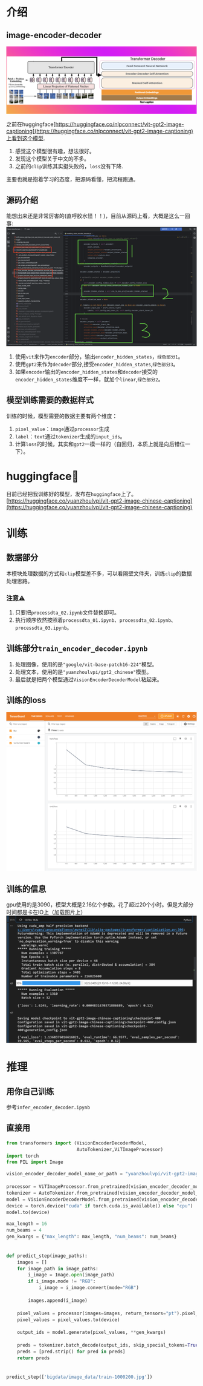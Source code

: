 # 介绍
## image-encoder-decoder
![](images/vision-encoder-decoder.png)

之前在huggingface[https://huggingface.co/nlpconnect/vit-gpt2-image-captioning](https://huggingface.co/nlpconnect/vit-gpt2-image-captioning)上看到这个模型.

1. 感觉这个模型很有趣，想法很好。
2. 发现这个模型关于中文的不多。
3. 之前的`clip`训练其实挺失败的，`loss`没有下降.

主要也就是抱着学习的态度，把源码看懂，把流程跑通。

## 源码介绍

能想出来还是非常厉害的(直呼胶水怪！！)，目前从源码上看，大概是这么一回事:
![](images/image2.png)
1. 使用`vit`来作为`encoder`部分，输出`encoder_hidden_states`，`绿色部分1`。
2. 使用`gpt2`来作为`decoder`部分,接受`encoder_hidden_states`,`绿色部分3`。
3. 如果`encoder`输出的`encoder_hidden_states`和`decoder`接受的`encoder_hidden_states`维度不一样，就加个`linear`,`绿色部分2`。

## 模型训练需要的数据样式
训练的时候，模型需要的数据主要有两个维度：
1. `pixel_value`：`image`通过`processor`生成
2. `label`：`text`通过`tokenizer`生成的`input_ids`。
3. 计算`loss`的时候，其实和`gpt2`一模一样的（自回归，本质上就是向后错位一下）。


# huggingface🤗

目前已经把我训练好的模型，发布在`huggingface`上了。[https://huggingface.co/yuanzhoulvpi/vit-gpt2-image-chinese-captioning](https://huggingface.co/yuanzhoulvpi/vit-gpt2-image-chinese-captioning)


# 训练
## 数据部分
本模块处理数据的方式和`clip`模型差不多，可以看隔壁文件夹，训练`clip`的数据处理思路。
### 注意⚠️
1. 只要把`processdta_02.ipynb`文件替换即可。
2. 执行顺序依然按照着`processdta_01.ipynb`、`processdta_02.ipynb`、`processdta_03.ipynb`。

## 训练部分`train_encoder_decoder.ipynb`
1. 处理图像，使用的是`"google/vit-base-patch16-224"`模型。
2. 处理文本，使用的是`"yuanzhoulvpi/gpt2_chinese"`模型。
3. 最后就是把两个模型通过`VisionEncoderDecoderModel`粘起来。

## 训练的loss
![](images/image3.png)

## 训练的信息
gpu使用的是3090，模型大概是2.16亿个参数。花了超过20个小时。但是大部分时间都是卡在IO上（加载图片上）
![](images/image4.png)


# 推理
## 用你自己训练
参考`infer_encoder_decoder.ipynb`

## 直接用
```python
from transformers import (VisionEncoderDecoderModel, 
                          AutoTokenizer,ViTImageProcessor)
import torch
from PIL import Image
```
```python
vision_encoder_decoder_model_name_or_path = "yuanzhoulvpi/vit-gpt2-image-chinese-captioning"#"vit-gpt2-image-chinese-captioning/checkpoint-3200"

processor = ViTImageProcessor.from_pretrained(vision_encoder_decoder_model_name_or_path)
tokenizer = AutoTokenizer.from_pretrained(vision_encoder_decoder_model_name_or_path)
model = VisionEncoderDecoderModel.from_pretrained(vision_encoder_decoder_model_name_or_path)
device = torch.device("cuda" if torch.cuda.is_available() else "cpu")
model.to(device)

```
```python
max_length = 16
num_beams = 4
gen_kwargs = {"max_length": max_length, "num_beams": num_beams}


def predict_step(image_paths):
    images = []
    for image_path in image_paths:
        i_image = Image.open(image_path)
        if i_image.mode != "RGB":
            i_image = i_image.convert(mode="RGB")

        images.append(i_image)

    pixel_values = processor(images=images, return_tensors="pt").pixel_values
    pixel_values = pixel_values.to(device)

    output_ids = model.generate(pixel_values, **gen_kwargs)

    preds = tokenizer.batch_decode(output_ids, skip_special_tokens=True)
    preds = [pred.strip() for pred in preds]
    return preds


predict_step(['bigdata/image_data/train-1000200.jpg'])

```








